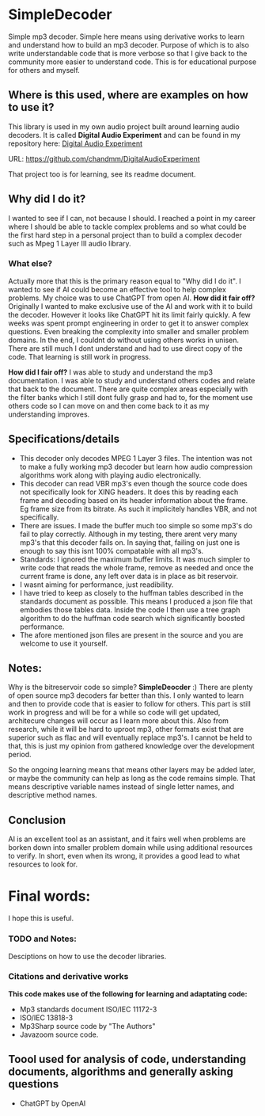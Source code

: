 # SimpleDecoder
Simple mp3 decoder. Simple here means using derivative works to learn and understand how to build an mp3 decoder. Purpose of which is to also write understandable code that is more verbose so that I give back to the community more easier to understand code.  This is for educational purpose for others and myself.

## Where is this used, where are examples on how to use it?
This library is used in my own audio project built around learning audio decoders.
It is called **Digital Audio Experiment** and can be found in my repository here: [Digital Audio Experiment](https://github.com/chandmm/DigitalAudioExperiment)

URL: https://github.com/chandmm/DigitalAudioExperiment

That project too is for learning, see its readme document.

## Why did I do it?
I wanted to see if I can, not because I should. I reached a point in my career where I should be able to tackle complex problems and so what could be the first hard step in a personal project than to build a complex decoder such as Mpeg 1 Layer III audio library. 

### What else?
Actually more that this is the primary reason equal to "Why did I do it". I wanted to see if AI could become an effective tool to help complex problems. My choice was to use ChatGPT from open AI. 
**How did it fair off?**
Originally I wanted to make exclusive use of the AI and work with it to build the decoder. However it looks like ChatGPT hit its limit fairly quickly. A few weeks was spent prompt engineering in order to get it to answer complex questions. Even breaking the complexity into smaller and smaller problem domains. In the end, I couldnt do without using others works in unisen. There are still much I dont understand and had to use direct copy of the code. That learning is still work in progress. 

**How did I fair off?**
I was able to study and understand the mp3 documentation. I was able to study and understand others codes and relate that back to the document. There are quite complex areas especially with the filter banks which I still dont fully grasp and had to, for the moment use others code so I can move on and then come back to it as my understanding improves.

## Specifications/details
- This decoder only decodes MPEG 1 Layer 3 files. The intention was not to make a fully working mp3 decoder but learn how audio compression algorithms work along with playing audio electronically.
- This decoder can read VBR mp3's even though the source code does not specifically look for XING headers. It does this by reading each frame and decoding based on its header information about the frame. Eg frame size from its bitrate. As such it implicitely handles VBR, and not specifically.
- There are issues. I made the buffer much too simple so some mp3's do fail to play correctly. Although in my testing, there arent very many mp3's that this decoder fails on. In saying that, failing on just one is enough to say this isnt 100% compatable with all mp3's.
- Standards: I ignored the maximum buffer limits. It was much simpler to write code that reads the whole frame, remove as needed and once the current frame is done, any left over data is in place as bit reservoir.
- I wasnt aiming for performance, just readibility.
- I have tried to keep as closely to the huffman tables described in the standards document as possible. This means I produced a json file that embodies those tables data. Inside the code I then use a tree graph algorithm to do the huffman code search which significantly boosted performance.
- The afore mentioned json files are present in the source and you are welcome to use it yourself.

## Notes:
Why is the bitreservoir code so simple?
**SimpleDeocder** :) There are plenty of open source mp3 decoders far better than this. I only wanted to learn and then to provide code that is easier to follow for others. This part is still work in progress and will be for a while so code will get updated, architecure changes will occur as I learn more about this. Also from research, while it will be hard to uproot mp3, other formats exist that are superior such as flac and will eventually replace mp3's. I cannot be held to that, this is just my opinion from gathered knowledge over the development period.

So the ongoing learning means that means other layers may be added later, or maybe the community can help as long as the code remains simple. That means descriptive variable names instead of single letter names, and descriptive method names.

## Conclusion
AI is an excellent tool as an assistant, and it fairs well when problems are borken down into smaller problem domain while using additional resources to verify. In short, even when its wrong, it provides a good lead to what resources to look for.

# Final words:
I hope this is useful.

### TODO and Notes:
Desciptions on how to use the decoder libraries.


### Citations and derivative works
**This code makes use of the following for learning and adaptating code:**
- Mp3 standards document ISO/IEC 11172-3
- ISO/IEC 13818-3
- Mp3Sharp source code by "The Authors"
- Javazoom source code.

## Toool used for analysis of code, understanding documents, algorithms and generally asking questions
- ChatGPT by OpenAI
